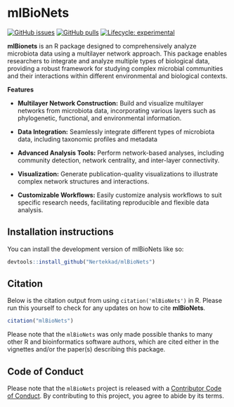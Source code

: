 
<!-- README.md is generated from README.Rmd. Please edit that file -->

# mlBioNets

<!-- badges: start -->

[![GitHub
issues](https://img.shields.io/github/issues/Nertekkad/mlBioNets)](https://github.com/Nertekkad/mlBioNets/issues)
[![GitHub
pulls](https://img.shields.io/github/issues-pr/Nertekkad/mlBioNets)](https://github.com/Nertekkad/mlBioNets/pulls)
[![Lifecycle:
experimental](https://img.shields.io/badge/lifecycle-experimental-orange.svg)](https://lifecycle.r-lib.org/articles/stages.html#experimental)
<!-- badges: end -->

**mlBionets** is an R package designed to comprehensively
analyze microbiota data using a multilayer network approach. This
package enables researchers to integrate and analyze multiple types of
biological data, providing a robust framework for studying complex
microbial communities and their interactions within different
environmental and biological contexts.

**Features**

- **Multilayer Network Construction:** Build and visualize multilayer
  networks from microbiota data, incorporating various layers such as
  phylogenetic, functional, and environmental information.

- **Data Integration:** Seamlessly integrate different types of
  microbiota data, including taxonomic profiles and metadata

- **Advanced Analysis Tools:** Perform network-based analyses, including
  community detection, network centrality, and inter-layer connectivity.

- **Visualization:** Generate publication-quality visualizations to
  illustrate complex network structures and interactions.

- **Customizable Workflows:** Easily customize analysis workflows to
  suit specific research needs, facilitating reproducible and flexible
  data analysis.

## Installation instructions

You can install the development version of mlBioNets like so:

``` r
devtools::install_github("Nertekkad/mlBioNets")
```

## Citation

Below is the citation output from using `citation('mlBioNets')` in R.
Please run this yourself to check for any updates on how to cite
**mlBioNets**.

``` r
citation("mlBioNets")
```

Please note that the `mlBioNets` was only made possible thanks to many
other R and bioinformatics software authors, which are cited either in
the vignettes and/or the paper(s) describing this package.

## Code of Conduct

Please note that the `mlBioNets` project is released with a [Contributor
Code of Conduct](http://bioconductor.org/about/code-of-conduct/). By
contributing to this project, you agree to abide by its terms.
